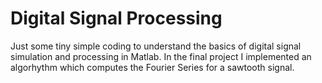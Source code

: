 # Digital Signal Processing

Just some tiny simple coding to understand the basics of digital signal simulation and processing in Matlab. In the final project I implemented an algorhythm which computes the Fourier Series for a sawtooth signal.
